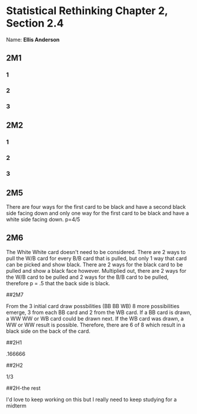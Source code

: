 # Statistical Rethinking Chapter 2, Section 2.4

Name: __Ellis Anderson__

## 2M1

### 1

### 2

### 3

## 2M2

### 1

### 2

### 3


## 2M5

There are four ways for the first card to be black and have a second black side facing down and only one way for the first card to be black and have a white side facing down. p=4/5 

## 2M6

The White White card doesn't need to be considered. There are 2 ways to pull the W/B card for every B/B card that is pulled, but only 1 way that card can be picked and show black. There are 2 ways for the black card to be pulled and show a black face however. Multiplied out, there are 2 ways for the W/B card to be pulled and 2 ways for the B/B card to be pulled, therefore p = .5 that the back side is black.

##2M7

From the 3 initial card draw possbilities (BB BB WB) 8 more possibilities emerge, 3 from each BB card and 2 from the WB card. If a BB card is drawn, a WW WW or WB card could be drawn next. If the WB card was drawn, a WW or WW result is possible. Therefore, there are 6 of 8 which result in a black side on the back of the card. 

##2H1

.166666

##2H2

1/3 

##2H-the rest

I'd love to keep working on this but I really need to keep studying for a midterm



	
